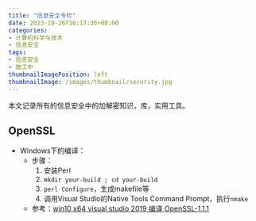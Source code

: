 ```yaml
---
title: "信息安全专栏"
date: 2023-10-26T16:17:36+08:00
categories:
- 计算机科学与技术
- 信息安全
tags:
- 信息安全
- 施工中
thumbnailImagePosition: left
thumbnailImage: /images/thumbnail/security.jpg
---
```

本文记录所有的信息安全中的加解密知识，库，实用工具。
<!--more-->

## OpenSSL
- Windows下的编译：
    - 步骤：
        1. 安装Perl
        2. ```mkdir your-build ; cd your-build```
        3. ```perl Configure```，生成makefile等
        4. 调用Visual Studio的Native Tools Command Prompt，执行```nmake```
    - 参考：[win10 x64 visual studio 2019 编译 OpenSSL-1.1.1](https://blog.csdn.net/qiuxue110/article/details/115560240)